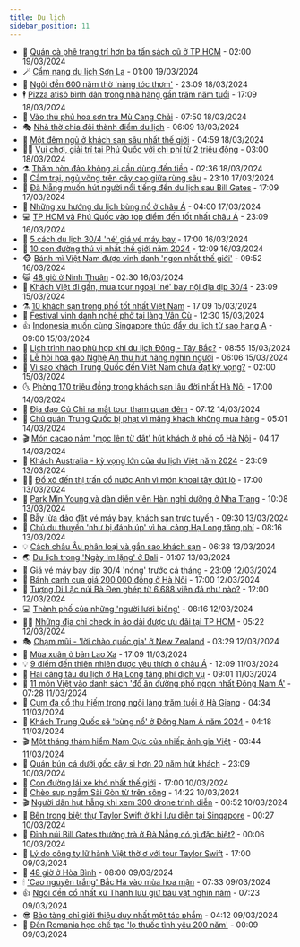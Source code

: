 ```yaml
---
title: Du lịch
sidebar_position: 11
---
```


<!-- vnexpress-du-lich:START -->
- 💂 [Quán cà phê trang trí hơn ba tấn sách cũ ở TP HCM](https://vnexpress.net/quan-ca-phe-trang-tri-hon-ba-tan-sach-cu-o-tp-hcm-4723608.html) - 02:00 19/03/2024
- 🪄 [Cẩm nang du lịch Sơn La](https://vnexpress.net/cam-nang-du-lich-son-la-4720798.html) - 01:00 19/03/2024
- 🦅 [Ngôi đền 600 năm thờ &#39;nàng tóc thơm&#39;](https://vnexpress.net/ngoi-den-600-nam-tho-nang-toc-thom-4721566.html) - 23:09 18/03/2024
- 🕴 [Pizza atisô bình dân trong nhà hàng gần trăm năm tuổi](https://vnexpress.net/pizza-atiso-binh-dan-trong-nha-hang-gan-tram-nam-tuoi-4723073.html) - 17:09 18/03/2024
- 👀 [Vào thủ phủ hoa sơn tra Mù Cang Chải](https://vnexpress.net/vao-thu-phu-hoa-son-tra-mu-cang-chai-4722402.html) - 07:50 18/03/2024
- 🎭 [Nhà thờ chia đôi thành điểm du lịch](https://vnexpress.net/nha-tho-chia-doi-thanh-diem-du-lich-4723459.html) - 06:09 18/03/2024
- 🦒 [Một đêm ngủ ở khách sạn sâu nhất thế giới](https://vnexpress.net/mot-dem-ngu-o-khach-san-sau-nhat-the-gioi-4723368.html) - 04:59 18/03/2024
- 👨‍🏫 [Vui chơi, giải trí tại Phú Quốc với chi phí từ 2 triệu đồng](https://vnexpress.net/vui-choi-giai-tri-tai-phu-quoc-voi-chi-phi-tu-2-trieu-dong-4722638.html) - 03:00 18/03/2024
- ⚗️ [Thăm hòn đảo không ai cần dùng đến tiền](https://vnexpress.net/tham-hon-dao-khong-ai-can-dung-den-tien-4723157.html) - 02:36 18/03/2024
- 🥸 [Cắm trại, ngủ võng trên cây cao giữa rừng sâu](https://vnexpress.net/cam-trai-ngu-vong-tren-cay-cao-giua-rung-sau-4721898.html) - 23:10 17/03/2024
- 🤠 [Đà Nẵng muốn hút người nổi tiếng đến du lịch sau Bill Gates](https://vnexpress.net/da-nang-muon-hut-nguoi-noi-tieng-den-du-lich-sau-bill-gates-4722776.html) - 17:09 17/03/2024
- 🚀 [Những xu hướng du lịch bùng nổ ở châu Á](https://vnexpress.net/nhung-xu-huong-du-lich-bung-no-o-chau-a-4723033.html) - 04:00 17/03/2024
- 💻 [TP HCM và Phú Quốc vào top điểm đến tốt nhất châu Á](https://vnexpress.net/tp-hcm-va-phu-quoc-vao-top-diem-den-tot-nhat-chau-a-4723048.html) - 23:09 16/03/2024
- 💼 [5 cách du lịch 30/4 &#39;né&#39; giá vé máy bay](https://vnexpress.net/5-cach-du-lich-30-4-ne-gia-ve-may-bay-4722705.html) - 17:00 16/03/2024
- 🤡 [10 con đường thú vị nhất thế giới năm 2024](https://vnexpress.net/10-con-duong-thu-vi-nhat-the-gioi-nam-2024-4723008.html) - 12:09 16/03/2024
- 🐵 [Bánh mì Việt Nam được vinh danh &#39;ngon nhất thế giới&#39;](https://vnexpress.net/banh-mi-viet-nam-duoc-vinh-danh-ngon-nhat-the-gioi-4723064.html) - 09:52 16/03/2024
- 😺 [48 giờ ở Ninh Thuận](https://vnexpress.net/48-gio-o-ninh-thuan-4722160.html) - 02:30 16/03/2024
- 🌈 [Khách Việt đi gần, mua tour ngoại &#39;né&#39; bay nội địa dịp 30/4](https://vnexpress.net/khach-viet-di-gan-mua-tour-ngoai-ne-bay-noi-dia-dip-30-4-4722584.html) - 23:09 15/03/2024
- ⚗️ [10 khách sạn trong phố tốt nhất Việt Nam](https://vnexpress.net/10-khach-san-trong-pho-tot-nhat-viet-nam-4722761.html) - 17:09 15/03/2024
- 👀 [Festival vinh danh nghề phở tại làng Vân Cù](https://vnexpress.net/festival-vinh-danh-nghe-pho-tai-lang-van-cu-4722832.html) - 12:30 15/03/2024
- 👍 [Indonesia muốn cùng Singapore thúc đẩy du lịch từ sao hạng A](https://vnexpress.net/indonesia-muon-cung-singapore-thuc-day-du-lich-tu-sao-hang-a-4722543.html) - 09:00 15/03/2024
- 💄 [Lịch trình nào phù hợp khi du lịch Đông - Tây Bắc?](https://vnexpress.net/lich-trinh-nao-phu-hop-khi-du-lich-dong-tay-bac-4721880.html) - 08:55 15/03/2024
- 🥷 [Lễ hội hoa gạo Nghệ An thu hút hàng nghìn người](https://vnexpress.net/le-hoi-hoa-gao-nghe-an-thu-hut-hang-nghin-nguoi-4722388.html) - 06:06 15/03/2024
- 📝 [Vì sao khách Trung Quốc đến Việt Nam chưa đạt kỳ vọng?](https://vnexpress.net/vi-sao-khach-trung-quoc-den-viet-nam-chua-dat-ky-vong-4721831.html) - 02:00 15/03/2024
- 🌜 [Phòng 170 triệu đồng trong khách sạn lâu đời nhất Hà Nội](https://vnexpress.net/phong-170-trieu-dong-trong-khach-san-lau-doi-nhat-ha-noi-4721638.html) - 17:00 14/03/2024
- 📝 [Địa đạo Củ Chi ra mắt tour tham quan đêm](https://vnexpress.net/dia-dao-cu-chi-ra-mat-tour-tham-quan-dem-4722203.html) - 07:12 14/03/2024
- 🧰 [Chủ quán Trung Quốc bị phạt vì mắng khách không mua hàng](https://vnexpress.net/chu-quan-trung-quoc-bi-phat-vi-mang-khach-khong-mua-hang-4722078.html) - 05:01 14/03/2024
- 🎬 [Món cacao nấm &#39;mọc lên từ đất&#39; hút khách ở phố cổ Hà Nội](https://vnexpress.net/mon-cacao-nam-moc-len-tu-dat-hut-khach-o-pho-co-ha-noi-4721555.html) - 04:17 14/03/2024
- 🧐 [Khách Australia - kỳ vọng lớn của du lịch Việt năm 2024](https://vnexpress.net/khach-australia-ky-vong-lon-cua-du-lich-viet-nam-2024-4721709.html) - 23:09 13/03/2024
- 👨‍🏫 [Đổ xô đến thị trấn cổ nước Anh vì món khoai tây đút lò](https://vnexpress.net/do-xo-den-thi-tran-co-nuoc-anh-vi-mon-khoai-tay-dut-lo-4721464.html) - 17:00 13/03/2024
- 🦣 [Park Min Young và dàn diễn viên Hàn nghỉ dưỡng ở Nha Trang](https://vnexpress.net/park-min-young-va-dan-dien-vien-han-nghi-duong-o-nha-trang-4721683.html) - 10:08 13/03/2024
- 🌋 [Bẫy lừa đảo đặt vé máy bay, khách sạn trực tuyến](https://vnexpress.net/bay-lua-dao-dat-ve-may-bay-khach-san-truc-tuyen-4721487.html) - 09:30 13/03/2024
- 🦄 [Chủ du thuyền &#39;như bị đánh úp&#39; vì hai cảng Hạ Long tăng phí](https://vnexpress.net/chu-du-thuyen-nhu-bi-danh-up-vi-hai-cang-ha-long-tang-phi-4721751.html) - 08:16 13/03/2024
- 💡 [Cách châu Âu phân loại và gắn sao khách sạn](https://vnexpress.net/cach-chau-au-phan-loai-va-gan-sao-khach-san-4721621.html) - 06:38 13/03/2024
- 🌏 [Du lịch trong &#39;Ngày Im lặng&#39; ở Bali](https://vnexpress.net/du-lich-trong-ngay-im-lang-o-bali-4721429.html) - 01:07 13/03/2024
- 💂 [Giá vé máy bay dịp 30/4 &#39;nóng&#39; trước cả tháng](https://vnexpress.net/gia-ve-may-bay-dip-30-4-nong-truoc-ca-thang-4721476.html) - 23:09 12/03/2024
- 🤩 [Bánh canh cua giá 200.000 đồng ở Hà Nội](https://vnexpress.net/banh-canh-cua-gia-200-000-dong-o-ha-noi-4720422.html) - 17:00 12/03/2024
- 💪 [Tượng Di Lặc núi Bà Đen ghép từ 6.688 viên đá như nào?](https://vnexpress.net/tuong-di-lac-nui-ba-den-ghep-tu-6-688-vien-da-nhu-nao-4721502.html) - 12:00 12/03/2024
- 💻 [Thành phố của những &#39;người lười biếng&#39;](https://vnexpress.net/thanh-pho-cua-nhung-nguoi-luoi-bieng-4720938.html) - 08:16 12/03/2024
- 🧑‍💻 [Những địa chỉ check in áo dài được ưu đãi tại TP HCM](https://vnexpress.net/nhung-dia-chi-check-in-ao-dai-duoc-uu-dai-tai-tp-hcm-4721320.html) - 05:22 12/03/2024
- 🎭 [Chạm mũi - &#39;lời chào quốc gia&#39; ở New Zealand](https://vnexpress.net/cham-mui-loi-chao-quoc-gia-o-new-zealand-4721221.html) - 03:29 12/03/2024
- 🧐 [Mùa xuân ở bản Lao Xa](https://vnexpress.net/mua-xuan-o-ban-lao-xa-4720662.html) - 17:09 11/03/2024
- 💡 [9 điểm đến thiên nhiên được yêu thích ở châu Á](https://vnexpress.net/9-diem-den-thien-nhien-duoc-yeu-thich-o-chau-a-4720913.html) - 12:09 11/03/2024
- 🌊 [Hai cảng tàu du lịch ở Hạ Long tăng phí dịch vụ](https://vnexpress.net/hai-cang-tau-du-lich-o-ha-long-tang-phi-dich-vu-4720998.html) - 09:01 11/03/2024
- 🎃 [11 món Việt vào danh sách &#39;đồ ăn đường phố ngon nhất Đông Nam Á&#39;](https://vnexpress.net/11-mon-viet-vao-danh-sach-do-an-duong-pho-ngon-nhat-dong-nam-a-4720891.html) - 07:28 11/03/2024
- 🧠 [Cụm đa cổ thụ hiếm trong ngôi làng trăm tuổi ở Hà Giang](https://video.vnexpress.net/cum-da-co-thu-hiem-trong-ngoi-lang-tram-tuoi-o-ha-giang-4715823.html) - 04:34 11/03/2024
- 💄 [Khách Trung Quốc sẽ &#39;bùng nổ&#39; ở Đông Nam Á năm 2024](https://vnexpress.net/khach-trung-quoc-se-bung-no-o-dong-nam-a-nam-2024-4720754.html) - 04:18 11/03/2024
- 🎬 [Một tháng thám hiểm Nam Cực của nhiếp ảnh gia Việt](https://vnexpress.net/mot-thang-tham-hiem-nam-cuc-cua-nhiep-anh-gia-viet-4720546.html) - 03:44 11/03/2024
- 🐻 [Quán bún cá dưới gốc cây si hơn 20 năm hút khách](https://vnexpress.net/quan-bun-ca-duoi-goc-cay-si-hon-20-nam-hut-khach-4720089.html) - 23:09 10/03/2024
- 🌝 [Con đường lái xe khó nhất thế giới](https://vnexpress.net/con-duong-lai-xe-kho-nhat-the-gioi-4720612.html) - 17:00 10/03/2024
- 🤩 [Chèo sup ngắm Sài Gòn từ trên sông](https://vnexpress.net/cheo-sup-ngam-sai-gon-tu-tren-song-4720607.html) - 14:22 10/03/2024
- 🎬 [Người dân hụt hẫng khi xem 300 drone trình diễn](https://video.vnexpress.net/nguoi-dan-hut-hang-khi-xem-300-drone-trinh-dien-4720490.html) - 00:52 10/03/2024
- 🦩 [Bên trong biệt thự Taylor Swift ở khi lưu diễn tại Singapore](https://vnexpress.net/ben-trong-biet-thu-taylor-swift-o-khi-luu-dien-tai-singapore-4720368.html) - 00:27 10/03/2024
- 🦍 [Đỉnh núi Bill Gates thưởng trà ở Đà Nẵng có gì đặc biệt?](https://vnexpress.net/dinh-nui-bill-gates-thuong-tra-o-da-nang-co-gi-dac-biet-4719991.html) - 00:06 10/03/2024
- 👀 [Lý do công ty lữ hành Việt thờ ơ với tour Taylor Swift](https://vnexpress.net/ly-do-cong-ty-lu-hanh-viet-tho-o-voi-tour-taylor-swift-4719746.html) - 17:00 09/03/2024
- 🧰 [48 giờ ở Hòa Bình](https://vnexpress.net/48-gio-o-hoa-binh-4719555.html) - 08:00 09/03/2024
- 🕯 [&#39;Cao nguyên trắng&#39; Bắc Hà vào mùa hoa mận](https://vnexpress.net/cao-nguyen-trang-bac-ha-vao-mua-hoa-man-4720207.html) - 07:33 09/03/2024
- 👍 [Ngôi đền cổ nhất xứ Thanh lưu giữ báu vật nghìn năm](https://vnexpress.net/ngoi-den-co-nhat-xu-thanh-luu-giu-bau-vat-nghin-nam-4718546.html) - 07:23 09/03/2024
- 😎 [Bảo tàng chỉ giới thiệu duy nhất một tác phẩm](https://vnexpress.net/bao-tang-chi-gioi-thieu-duy-nhat-mot-tac-pham-4720048.html) - 04:12 09/03/2024
- 🐘 [Đến Romania học chế tạo &#39;lọ thuốc tình yêu 200 năm&#39;](https://vnexpress.net/den-romania-hoc-che-tao-lo-thuoc-tinh-yeu-200-nam-4719776.html) - 00:09 09/03/2024<!-- vnexpress-du-lich:END -->
